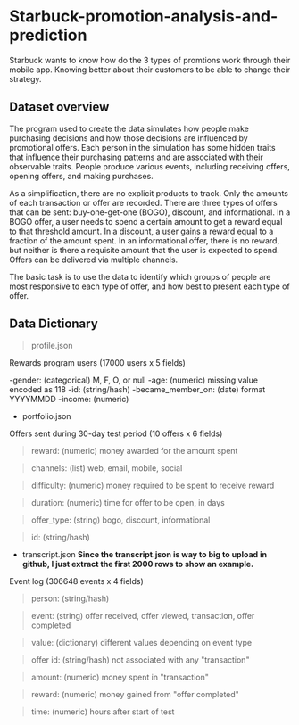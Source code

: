 # Starbuck-promotion-analysis-and-prediction
Starbuck wants to know how do the 3 types of promtions work through their mobile app. Knowing better about their customers to be able to 
change their strategy.


## Dataset overview
The program used to create the data simulates how people make purchasing decisions and how those decisions are influenced by promotional
offers. Each person in the simulation has some hidden traits that influence their purchasing patterns and are associated with their 
observable traits. People produce various events, including receiving offers, opening offers, and making purchases.

As a simplification, there are no explicit products to track. Only the amounts of each transaction or offer are recorded.
There are three types of offers that can be sent: buy-one-get-one (BOGO), discount, and informational. In a BOGO offer, a user needs to 
spend a certain amount to get a reward equal to that threshold amount. In a discount, a user gains a reward equal to a fraction of the 
amount spent. In an informational offer, there is no reward, but neither is there a requisite amount that the user is expected to spend. Offers can be delivered via multiple channels.

The basic task is to use the data to identify which groups of people are most responsive to each type of offer, and how best to present 
each type of offer.

## Data Dictionary

> profile.json

Rewards program users (17000 users x 5 fields)

-gender: (categorical) M, F, O, or null
-age: (numeric) missing value encoded as 118
-id: (string/hash)
-became_member_on: (date) format YYYYMMDD
-income: (numeric)

- portfolio.json

Offers sent during 30-day test period (10 offers x 6 fields)

> reward: (numeric) money awarded for the amount spent

> channels: (list) web, email, mobile, social

> difficulty: (numeric) money required to be spent to receive reward

> duration: (numeric) time for offer to be open, in days

> offer_type: (string) bogo, discount, informational

> id: (string/hash)

- transcript.json 
**Since the transcript.json is way to big to upload in github, I just extract the first 2000 rows to show an example.**

Event log (306648 events x 4 fields)

> person: (string/hash)

> event: (string) offer received, offer viewed, transaction, offer completed

> value: (dictionary) different values depending on event type

> offer id: (string/hash) not associated with any "transaction"

> amount: (numeric) money spent in "transaction"

> reward: (numeric) money gained from "offer completed"

>time: (numeric) hours after start of test
